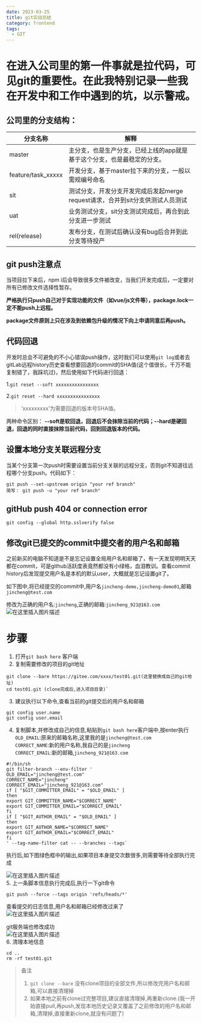 ```yaml
---
date: 2023-03-25
title: git实战总结
category: frontend
tags:
  - GIT
---
```


# 在进入公司里的第一件事就是拉代码，可见git的重要性。在此我特别记录一些我在开发中和工作中遇到的坑，以示警戒。

## 公司里的分支结构：
|分支名称|解释|
|---|---|
|master|主分支，也是生产分支，已经上线的app就是基于这个分支，也是最稳定的分支。|
|feature/task_xxxxx|开发分支，基于master拉下来的分支，一般以需规编号命名|
|sit|测试分支，开发分支开发完成后发起merge request请求，合并到sit分支供测试人员测试|
|uat|业务测试分支，sit分支测试完成后，再合到此分支进一步测试|
|rel(release)|发布分支，在测试后确认没有bug后合并到此分支等待投产|

## git push注意点
当项目拉下来后，npm i后会导致很多文件被改变，当我们开发完成后，一定要对所有已修改文件选择性暂存。

**严格执行只push自己对于实现功能的文件（如vue/js文件等），package.lock一定不能push上远程。**

**package文件原则上只在涉及到依赖包升级的情况下向上申请同意后再push。**

## 代码回退
开发时总会不可避免的不小心错误push操作，这时我们可以使用`git log`或者去gitLab远程history历史查看想要回退的commit的SHA值(这个值很长，千万不能复制错了，我踩坑过)，然后使用如下代码进行回退：

1.`git reset --soft xxxxxxxxxxxxxxxx`

2.`git reset --hard xxxxxxxxxxxxxxxx`

> ‘xxxxxxxxx’为需要回退的版本号SHA值。

两种命令区别： **--soft是软回退，回退后不会抹除当前的代码；--hard是硬回退，回退的同时直接抹除当前代码，回到回退版本的代码。**

## 设置本地分支关联远程分支
当某个分支第一次push时需要设置当前分支关联的远程分支，否则git不知道往远程哪个分支push。代码如下：

```
git push --set-upstream origin "your ref branch"
简写： git push -u "your ref branch"
```

## gitHub push 404 or connection error
`git config --global http.sslverify false`

## 修改git已提交的commit中提交者的用户名和邮箱
之前新买的电脑不知道是不是忘记设置全局用户名和邮箱了，有一天发现明明天天都在commit，可是github活跃度表竟然都没有小绿格，血泪教训。查看commit history后发现提交用户名是本机的默认user，大概就是忘记设置git了。
 
如下图中,将已经提交的commit中,用户名`jincheng-demo,jincheng-demo01`,邮箱`jincheng@test.com`

修改为正确的用户名:`jincheng`,正确的邮箱:`jincheng_921@163.com`
![在这里插入图片描述](https://img-blog.csdnimg.cn/20210714150220957.png?x-oss-process=image/watermark,type_ZmFuZ3poZW5naGVpdGk,shadow_10,text_aHR0cHM6Ly9ibG9nLmNzZG4ubmV0L2ppbmNoZW5nXzkyMQ==,size_16,color_FFFFFF,t_70#pic_center)

# 步骤

1.  打开`git bash here` 客户端
2.  复制需要修改的项目的git地址
```
git clone --bare https://gitee.com/xxxx/test01.git(这里替换成自己的git地址)
cd test01.git (clone完成后,进入项目目录)`
```
3.  建议执行以下命令,查看当前的git提交后的用户名和邮箱
```
git config user.name
git config user.email
```
4.  复制脚本,并修改成自己的信息,粘贴到`git bash here`客户端中,按enter执行  
    `OLD_EMAIL`:原来的邮箱名称,这里我的是`jincheng@test.com`  
    `CORRECT_NAME`:新的用户名称,我自己的是`jincheng`  
    `CORRECT_EMAIL`:新的邮箱,`jincheng_921@163.com`

```
#!/bin/sh
git filter-branch --env-filter '
OLD_EMAIL="jincheng@test.com"
CORRECT_NAME="jincheng"
CORRECT_EMAIL="jincheng_921@163.com"
if [ "$GIT_COMMITTER_EMAIL" = "$OLD_EMAIL" ]
then
export GIT_COMMITTER_NAME="$CORRECT_NAME"
export GIT_COMMITTER_EMAIL="$CORRECT_EMAIL"
fi
if [ "$GIT_AUTHOR_EMAIL" = "$OLD_EMAIL" ]
then
export GIT_AUTHOR_NAME="$CORRECT_NAME"
export GIT_AUTHOR_EMAIL="$CORRECT_EMAIL"
fi
' --tag-name-filter cat -- --branches --tags` 
```

执行后,如下图绿色框中的输出,如果项目本身提交次数很多,则需要等待全部执行完成

![在这里插入图片描述](https://img-blog.csdnimg.cn/20210714152244206.png?x-oss-process=image/watermark,type_ZmFuZ3poZW5naGVpdGk,shadow_10,text_aHR0cHM6Ly9ibG9nLmNzZG4ubmV0L2ppbmNoZW5nXzkyMQ==,size_16,color_FFFFFF,t_70#pic_center)  
5\. 上一条脚本信息执行完成后,执行一下git命令

```
git push --force --tags origin 'refs/heads/*'
```

查看提交的日志信息,用户名和邮箱已经修改过来了  
![在这里插入图片描述](https://img-blog.csdnimg.cn/20210714153030167.png?x-oss-process=image/watermark,type_ZmFuZ3poZW5naGVpdGk,shadow_10,text_aHR0cHM6Ly9ibG9nLmNzZG4ubmV0L2ppbmNoZW5nXzkyMQ==,size_16,color_FFFFFF,t_70#pic_center)

git服务端也修改成功  
![在这里插入图片描述](https://img-blog.csdnimg.cn/20210714153233898.png?x-oss-process=image/watermark,type_ZmFuZ3poZW5naGVpdGk,shadow_10,text_aHR0cHM6Ly9ibG9nLmNzZG4ubmV0L2ppbmNoZW5nXzkyMQ==,size_16,color_FFFFFF,t_70#pic_center)  
6\. 清理本地信息

```
cd ..
rm -rf test01.git
```

> 备注
> 1. `git clone --bare` 没有clone项目的全部文件,所以修改完用户名和邮箱,可以直接清理掉
> 2. 如果本地之前有clone过完整项目,建议直接清理掉,再重新clone.(我一开始直接pull,再push,发现本地历史记录又覆盖了之前修改的用户名和邮箱,清理掉,直接重新clone,就没有问题了)